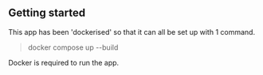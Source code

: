 ## Getting started

This app has been 'dockerised' so that it can all be set up with 1 command. 

> docker compose up --build

Docker is required to run the app. 

